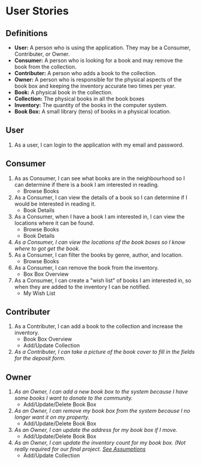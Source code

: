 # User Stories

## Definitions
- **User:** A person who is using the application. They may be a Consumer, Contributer, or Owner.
- **Consumer:** A person who is looking for a book and may remove the book from the collection.
- **Contributer:** A person who adds a book to the collection.
- **Owner:** A person who is responsible for the physical aspects of the book box and keeping the inventory accurate two times per year.
- **Book:** A physical book in the collection.
- **Collection:** The physical books in all the book boxes
- **Inventory:** The quantity of the books in the computer system.
- **Book Box:** A small library (tens) of books in a physical location.

## User
1. As a user, I can login to the application with my email and password.

## Consumer
1. As as Consumer, I can see what books are in the neighbourhood so I can determine if there is a book I am interested in reading.
    - Browse Books
2. As a Consumer, I can view the details of a book so I can determine if I would be interested in reading it.
    - Book Details
3. As a Consumer, when I have a book I am interested in, I can view the locations where it can be found.
    - Browse Books
    - Book Details
4. *As a Consumer, I can view the locations of the book boxes so I know where to got get the book.*
5. As a Consumer, I can filter the books by genre, author, and location.
    - Browse Books
6. As a Consumer, I can remove the book from the inventory.
    - Box Box Overview
7. As a Consumer, I can create a "wish list" of books I am interested in, so when they are added to the inventory I can be notified.
    - My Wish List

## Contributer
1. As a Contributer, I can add a book to the collection and increase the inventory.
    - Book Box Overview
    - Add/Update Collection
2. *As a Contributer, I can take a picture of the book cover to fill in the fields for the deposit form.*

## Owner
1. *As an Owner, I can add a new book box to the system because I have some books I want to donate to the community.*
    - Add/Update/Delete Book Box
2. *As an Owner, I can remove my book box from the system because I no longer want it on my property.*
    - Add/Update/Delete Book Box
3. *As an Owner, I can update the address for my book box if I move.*
    - Add/Update/Delete Book Box
4. *As an Owner, I can update the inventory count for my book box. (Not really required for our final project. [See Assumptions](./project-planning#assumptions)*
    - Add/Update Collection

